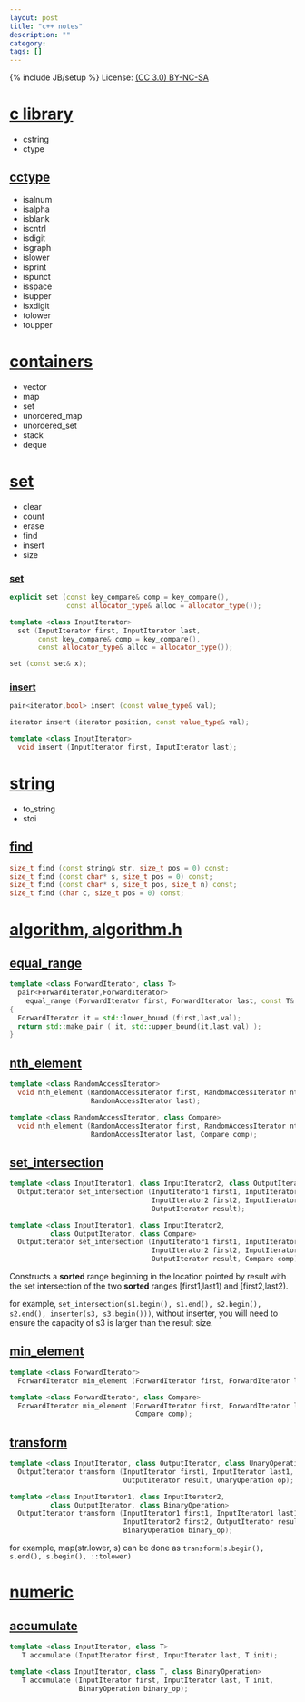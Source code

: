 ```yaml
---
layout: post
title: "c++ notes"
description: ""
category:
tags: []
---
```

{% include JB/setup %}
License: [(CC 3.0) BY-NC-SA](http://creativecommons.org/licenses/by-nc-sa/3.0/)

# [c library](http://www.cplusplus.com/reference/clibrary/)

* cstring
* ctype

## [cctype](http://www.cplusplus.com/reference/cctype/)

* isalnum
* isalpha
* isblank
* iscntrl
* isdigit
* isgraph
* islower
* isprint
* ispunct
* isspace
* isupper
* isxdigit
* tolower
* toupper

# [containers](http://www.cplusplus.com/reference/stl/)

* vector
* map
* set
* unordered_map
* unordered_set
* stack
* deque

# [set](http://www.cplusplus.com/reference/set/set/)

* clear
* count
* erase
* find
* insert
* size

### [set](http://www.cplusplus.com/reference/set/set/set/)

```c++
explicit set (const key_compare& comp = key_compare(),
              const allocator_type& alloc = allocator_type());

template <class InputIterator>
  set (InputIterator first, InputIterator last,
       const key_compare& comp = key_compare(),
       const allocator_type& alloc = allocator_type());

set (const set& x);
```

### [insert](http://www.cplusplus.com/reference/set/set/insert/)

```cpp
pair<iterator,bool> insert (const value_type& val);

iterator insert (iterator position, const value_type& val);

template <class InputIterator>
  void insert (InputIterator first, InputIterator last);
```

# [string](http://www.cplusplus.com/reference/string/)

* to_string
* stoi

## [find](http://www.cplusplus.com/reference/string/string/find/)

```cpp
size_t find (const string& str, size_t pos = 0) const;
size_t find (const char* s, size_t pos = 0) const;
size_t find (const char* s, size_t pos, size_t n) const;
size_t find (char c, size_t pos = 0) const;

```

# [algorithm, algorithm.h](http://www.cplusplus.com/reference/algorithm/)

## [equal_range](http://www.cplusplus.com/reference/algorithm/equal_range/)

```c++
template <class ForwardIterator, class T>
  pair<ForwardIterator,ForwardIterator>
    equal_range (ForwardIterator first, ForwardIterator last, const T& val)
{
  ForwardIterator it = std::lower_bound (first,last,val);
  return std::make_pair ( it, std::upper_bound(it,last,val) );
}
```

## [nth_element](http://www.cplusplus.com/reference/algorithm/nth_element/)

```c++
template <class RandomAccessIterator>
  void nth_element (RandomAccessIterator first, RandomAccessIterator nth,
                    RandomAccessIterator last);

template <class RandomAccessIterator, class Compare>
  void nth_element (RandomAccessIterator first, RandomAccessIterator nth,
                    RandomAccessIterator last, Compare comp);
```

## [set_intersection](http://www.cplusplus.com/reference/algorithm/set_intersection/)

```c++
template <class InputIterator1, class InputIterator2, class OutputIterator>
  OutputIterator set_intersection (InputIterator1 first1, InputIterator1 last1,
                                   InputIterator2 first2, InputIterator2 last2,
                                   OutputIterator result);

template <class InputIterator1, class InputIterator2,
          class OutputIterator, class Compare>
  OutputIterator set_intersection (InputIterator1 first1, InputIterator1 last1,
                                   InputIterator2 first2, InputIterator2 last2,
                                   OutputIterator result, Compare comp);
```

Constructs a **sorted** range beginning in the location pointed by result with the set intersection of the two **sorted** ranges [first1,last1) and [first2,last2).

for example, ``set_intersection(s1.begin(), s1.end(), s2.begin(), s2.end(), inserter(s3, s3.begin()))``, without inserter, you will need to ensure the capacity of s3 is larger than the result size.

## [min_element](http://www.cplusplus.com/reference/algorithm/min_element/)

```c++
template <class ForwardIterator>
  ForwardIterator min_element (ForwardIterator first, ForwardIterator last);

template <class ForwardIterator, class Compare>
  ForwardIterator min_element (ForwardIterator first, ForwardIterator last,
                               Compare comp);
```

## [transform](http://www.cplusplus.com/reference/algorithm/transform/)

```c++
template <class InputIterator, class OutputIterator, class UnaryOperation>
  OutputIterator transform (InputIterator first1, InputIterator last1,
                            OutputIterator result, UnaryOperation op);

template <class InputIterator1, class InputIterator2,
          class OutputIterator, class BinaryOperation>
  OutputIterator transform (InputIterator1 first1, InputIterator1 last1,
                            InputIterator2 first2, OutputIterator result,
                            BinaryOperation binary_op);
```

for example, map(str.lower, s) can be done as ``transform(s.begin(), s.end(), s.begin(), ::tolower)``

# [numeric](http://www.cplusplus.com/reference/numeric/)

## [accumulate](http://www.cplusplus.com/reference/numeric/accumulate/)

```C++
template <class InputIterator, class T>
   T accumulate (InputIterator first, InputIterator last, T init);

template <class InputIterator, class T, class BinaryOperation>
   T accumulate (InputIterator first, InputIterator last, T init,
                 BinaryOperation binary_op);
```
